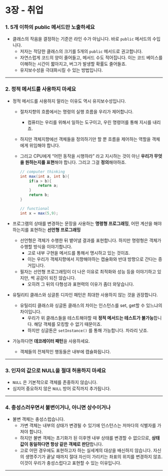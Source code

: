 # 3장 - 취업

### 1. 5개 이하의 public 메서드만 노출하세요

- 클래스의 작음을 결정하는 기준은 라인 수가 아닙니다. 바로 `public` 메서드의 수입니다.
    - 저자는 적당한 클래스의 크기를 5개의 `public` 메서드로 권고합니다.
    - 자연스럽게 코드의 양이 줄어들고, 메서드 수도 적어집니다. 이는 코드 베이스를 이해하는 시간이 짧아지고, 버그가 발생할 확률도 줄어들죠.
    - 유지보수성을 극대화시킬 수 있는 방법입니다.

---

### 2. 정적 메서드를 사용하지 마세요

- 정적 메서드를 사용하지 말라는 이유도 역시 유지보수성입니다.
    - 절차지향의 흐름에서는 명령의 실행 흐름을 우리가 제어합니다.
        - 컴퓨터는 우리를 위해서 일하는 도구이고, 우린 명령어를 통해 지시를 내리죠.
    - 하지만 객체지향에선 객체들을 정의하기만 할 뿐 흐름을 제어하는 역할을 객체에게 위임해야 합니다.
    - 그리고 CPU에게 “어떤 동작을 시행하라” 라고 지시하는 것이 아닌 **우리가 무엇을 원하는지를 표현**해야 합니다. 그리고 그걸 **정의**해야하죠.
        
        ```java
        // computer thinking
        int max(int a, int b){
        	if(a > b){
        		return a;
        	}
        	return b;
        }
        
        // functional
        int x = max(5,9);
        ```
        
- 프로그램의 상태를 변경하는 문장을 사용하는 **명령형 프로그래밍**, 어떤 계산을 해야하는지를 표현하는 **선언형 프로그래밍**
    - 선언형은 객체가 수행한 뒤 뱉어낼 결과를 표현합니다. 하지만 명령형은 객체가 수행할 방식을 이야기합니다.
        - 고로 내부 구현을 메서드를 통해서 명시하고 있는 것이죠.
        - 이는 우리가 객체지향에서 지향해야하는 캡슐화와 반대 방향으로 간다는 증거입니다.
    - 필자는 선언형 프로그래밍이 더 나은 이유로 최적화와 성능 등을 이야기하고 있지만, 썩 공감이 되진 않습니다.
        - 오히려 그 뒤의 다형성과 표현력의 이유가 좀더 와닿습니다.
- 유틸리티 클래스와 싱글톤 디자인 패턴은 최대한 사용하지 않는 것을 권장합니다.
    - 유틸리티 클래스와 싱글톤 클래스의 차이는 인스턴스를 set, get할 수 있느냐의 차이입니다.
        - 우리가 위 클래스들을 테스트해야할 때 **정적 메서드는 테스트가 불가능**합니다. 해당 객체를 모킹할 수 없기 때문이죠.
        - 하지만 싱글톤은 `setInstance()` 를 통해 가능합니다. 차라리 낫죠.
- 가능하다면 **데코레이터 패턴**을 사용하세요.
    - 객체들의 전체적인 행동들은 내부에 캡슐화됩니다.

---

### 3. 인자의 값으로 NULL을 절대 허용하지 마세요

- `NULL` 은 기본적으로 객체를 존중하지 않습니다.
- 심지어 중요하지 않은 `NULL` 방어 로직까지 추가됩니다.

---

### 4. 충성스러우면서 불변이거나, 아니면 상수이거나

- 불변 객체는 충성스럽습니다.
    - 가변 객체는 내부의 상태가 변경될 수 있기에 인스턴스는 저마다의 식별자를 가져야 합니다.
    - 하지만 불변 객체는 초기화가 된 이후엔 내부 상태를 변경할 수 없으므로, **상태값이 동일하다면 항상 같은 객체로 판단**합니다.
    - 고로 어떤 경우에도 표현하고자 하는 실세계의 대상을 배신하지 않습니다. 자신의 생명주기가 끝날 때까지 절대 자신이 가리키는 좌표의 위치를 변경하지 않죠. 이것이 우리가 충성스럽다고 표현할 수 있는 이유입니다.

---